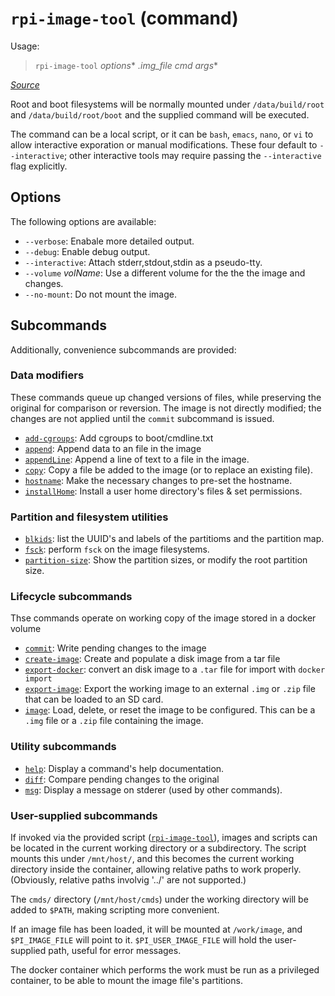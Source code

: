 # `rpi-image-tool` (command)

Usage:

> `rpi-image-tool` *options*\* *.img_file* *cmd* *args*\*

[*Source*](../../bin/rpi-image-tool)

Root and boot filesystems will be normally mounted under `/data/build/root` and `/data/build/root/boot`
and the supplied command will be executed.

The command can be a local script, or it can be `bash`, `emacs`, `nano`, or `vi` to allow interactive
exporation or manual modifications. These four default to `--interactive`; other interactive tools may require
passing the `--interactive` flag explicitly.

## Options

The following options are available:

* `--verbose`: Enabale more detailed output.
* `--debug`: Enable debug output.
* `--interactive`: Attach stderr,stdout,stdin as a pseudo-tty.
* `--volume` *volName*: Use a different volume for the the the image and changes.
* `--no-mount`: Do not mount the image.

 ## Subcommands

Additionally, convenience subcommands are provided:

### Data modifiers

These commands queue up changed versions of files, while preserving the original for comparison or reversion.
The image is not directly modified; the changes are not applied until the `commit` subcommand is issued.

* [`add-cgroups`](cmds/add-cgroups): Add cgroups to boot/cmdline.txt
* [`append`](cmds/append): Append data to an file in the image
* [`appendLine`](cmds/appendLine): Append a line of text to a file in the image.
* [`copy`](cmds/copy): Copy a file be added to the image (or to replace an existing file).
* [`hostname`](cmds/hostname): Make the necessary changes to pre-set the hostname.
* [`installHome`](cmds/installHome): Install a user home directory's files & set permissions.

### Partition and filesystem utilities

* [`blkids`](cmds/blkids): list the UUID's and labels of the partitioms and the partition map.
* [`fsck`](cmds/fsck): perform `fsck` on the image filesystems.
* [`partition-size`](cmds/partition-size): Show the partition sizes, or modify the root partition size.

### Lifecycle subcommands

Thse commands operate on working copy of the image stored in a docker volume

* [`commit`](cmds/commit): Write pending changes to the image
* [`create-image`](cmds/create-image): Create and populate a disk image from a tar file
* [`export-docker`](cmds/export): convert an disk image to a `.tar` file for import with `docker import`
* [`export-image`](cmds/export-image): Export the working image to an external `.img` or `.zip` file that
  can be loaded to an SD card.
* [`image`](cmds/image): Load, delete, or reset the image to be configured. This can be a `.img` file or a
  `.zip` file containing the image.

### Utility subcommands

* [`help`](cmds/help): Display a command's help documentation.
* [`diff`](cmds/diff): Compare pending changes to the original
* [`msg`](cmds/msg): Display a message on stderer (used by other commands).

### User-supplied subcommands

If invoked via the provided script ([`rpi-image-tool`](rpi-image-tool)), images and scripts can be
located in the current working directory or a subdirectory.
The script mounts this under `/mnt/host/`, and this becomes the current working directory inside the container,
allowing relative paths to work properly. (Obviously, relative paths involvig '../' are not supported.)

The `cmds/` directory (`/mnt/host/cmds`) under the working directory will be added to `$PATH`,
making scripting more convenient.

If an image file has been loaded, it will be mounted at `/work/image`, and `$PI_IMAGE_FILE` will point to it.
`$PI_USER_IMAGE_FILE` will hold the user-supplied path, useful for error messages.

The docker container which performs the work must be run as a privileged container, to be able to mount
the image file's partitions.
